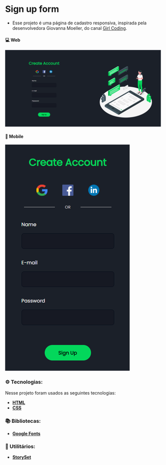 # Sign up form

- Esse projeto é uma página de cadastro responsiva, inspirada pela desenvolvedora Giovanna Moeller, do canal <a href="https://www.youtube.com/c/GirlCoding">Girl Coding</a>.

#### :computer: Web

<img src="assets/Web.png">

#### 📱 Mobile

<img src="assets/Mobile.png">

### :gear: Tecnologias:
Nesse projeto foram usados as seguintes tecnologias:

- **[HTML](<[Web/HTML](https://developer.mozilla.org/pt-BR/docs/Web/HTML)>)**
- **[CSS](https://developer.mozilla.org/pt-BR/docs/Web/CSS)**

### :books: Bibliotecas:

- **[Google Fonts](https://fonts.google.com/)**

### :wrench: Utilitários:

- **[StorySet](https://storyset.com/)**
